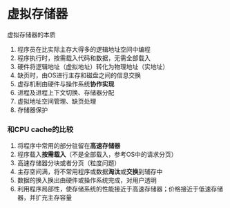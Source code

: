 # 虚拟存储器



虚拟存储器的本质



1. 程序员在比实际主存大得多的逻辑地址空间中编程
2. 程序执行时，按需载入代码和数据，无需全部载入
3. 硬件将逻辑地址（虚拟地址）转化为物理地址（实地址）
4. 缺页时，由OS进行主存和磁盘之间的信息交换
5. 虚存机制由硬件与操作系统**协作实现**
6. 进程及进程上下文切换、存储器分配
7. 虚拟地址空间管理、缺页处理
8. 存储器保护





### 和CPU cache的比较



1. 将程序中常用的部分驻留在**高速存储器**
2. 程序载入**按需载入**（不是全部载入，参考OS中的请求分页）
3. 高速存储器分块或者分页（粒度问题）
4. 主存空间满，将不常用程序或数据**淘汰**或**交换**到辅存中
5. 数据的换入换出由硬件或操作系统完成，对用户透明
6. 利用程序局部性，使存储系统的性能接近于高速存储器；价格接近于低速存储器，并扩充主存容量